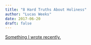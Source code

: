 ```yaml
---
title: "8 Hard Truths About Holiness"
author: "Lucas Weeks"
date: 2017-06-20
draft: false
---
```


[Something I wrote recently.](https://warhornmedia.com/2017/06/20/holiness/)